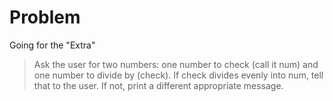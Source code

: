 # Problem

Going for the "Extra"

> Ask the user for two numbers: one number to check (call it num) and one number to divide by (check). If check divides evenly into num, tell that to the user. If not, print a different appropriate message.